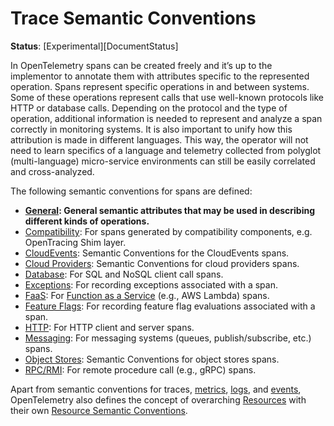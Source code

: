 # Trace Semantic Conventions

**Status**: [Experimental][DocumentStatus]

In OpenTelemetry spans can be created freely and it’s up to the implementor to
annotate them with attributes specific to the represented operation. Spans
represent specific operations in and between systems. Some of these operations
represent calls that use well-known protocols like HTTP or database calls.
Depending on the protocol and the type of operation, additional information
is needed to represent and analyze a span correctly in monitoring systems. It is
also important to unify how this attribution is made in different languages.
This way, the operator will not need to learn specifics of a language and
telemetry collected from polyglot (multi-language) micro-service environments
can still be easily correlated and cross-analyzed.

The following semantic conventions for spans are defined:

* **[General](general-attributes.md): General semantic attributes that may be used in describing different kinds of operations.**
* [Compatibility](trace-compatibility.md): For spans generated by compatibility components, e.g. OpenTracing Shim layer.
* [CloudEvents](/specification/cloudevents/README.md): Semantic Conventions for the CloudEvents spans.
* [Cloud Providers](/specification/cloud-providers/README.md): Semantic Conventions for cloud providers spans.
* [Database](/specification/database/database-spans.md): For SQL and NoSQL client call spans.
* [Exceptions](/specification/exceptions/exceptions-spans.md): For recording exceptions associated with a span.
* [FaaS](/specification/faas/faas-spans.md): For [Function as a Service](https://en.wikipedia.org/wiki/Function_as_a_service) (e.g., AWS Lambda) spans.
* [Feature Flags](/specification/feature-flags/feature-flags-spans.md): For recording feature flag evaluations associated with a span.
* [HTTP](/specification/http/http-spans.md): For HTTP client and server spans.
* [Messaging](/specification/messaging/messaging-spans.md): For messaging systems (queues, publish/subscribe, etc.) spans.
* [Object Stores](/specification/object-stores/README.md): Semantic Conventions for object stores spans.
* [RPC/RMI](/specification/rpc/rpc-spans.md): For remote procedure call (e.g., gRPC) spans.

Apart from semantic conventions for traces, [metrics](metrics-general.md), [logs](logs-general.md), and [events](events-general.md),
OpenTelemetry also defines the concept of overarching [Resources](https://github.com/open-telemetry/opentelemetry-specification/tree/v1.21.0/specification/resource/sdk.md) with their own
[Resource Semantic Conventions](/specification/resource/semantic_conventions/README.md).
